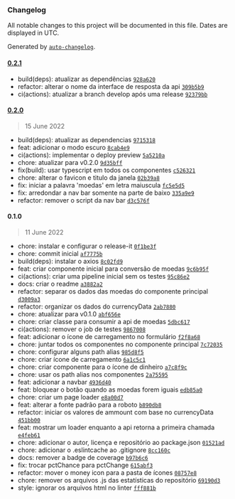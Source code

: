 ### Changelog

All notable changes to this project will be documented in this file. Dates are displayed in UTC.

Generated by [`auto-changelog`](https://github.com/CookPete/auto-changelog).

#### [0.2.1](https://github.com/JorgeLNJunior/conversor-de-moedas/compare/0.2.0...0.2.1)

- build(deps): atualizar as dependências [`928a620`](https://github.com/JorgeLNJunior/conversor-de-moedas/commit/928a620bd65195f80dab7c7db230235936cf18fe)
- refactor: alterar o nome da interface de resposta da api [`309b5b9`](https://github.com/JorgeLNJunior/conversor-de-moedas/commit/309b5b90761690ef18f5d1885495cb89c6d3e8f8)
- ci(actions): atualizar a branch develop após uma release [`92379bb`](https://github.com/JorgeLNJunior/conversor-de-moedas/commit/92379bb7dea2b00eaad90107a8f0c1d3afdf326d)

#### [0.2.0](https://github.com/JorgeLNJunior/conversor-de-moedas/compare/0.1.0...0.2.0)

> 15 June 2022

- build(deps): atualizar as dependencias [`9715318`](https://github.com/JorgeLNJunior/conversor-de-moedas/commit/97153180a2650d60a983c3c008474eefca5ba229)
- feat: adicionar o modo escuro [`8cab4e9`](https://github.com/JorgeLNJunior/conversor-de-moedas/commit/8cab4e9ae16c6566f22f5d88ad21d3ef58cba021)
- ci(actions): implementar o deploy preview [`5a5210a`](https://github.com/JorgeLNJunior/conversor-de-moedas/commit/5a5210ab01205c6a90e0c9b456bc887684f09b52)
- chore: atualizar para v0.2.0 [`9d35bff`](https://github.com/JorgeLNJunior/conversor-de-moedas/commit/9d35bffb7c7d7151dbd3fc3854cfe1141dc07084)
- fix(build): usar typescript em todos os componentes [`c526321`](https://github.com/JorgeLNJunior/conversor-de-moedas/commit/c526321b524095ebabee4c1a190c989f29de66b2)
- chore: alterar o favicon e titulo da janela [`02b39a8`](https://github.com/JorgeLNJunior/conversor-de-moedas/commit/02b39a83e4d3250dceb68e6b56e5986610b15702)
- fix: iniciar a palavra 'moedas' em letra maiuscula [`fc5e5d5`](https://github.com/JorgeLNJunior/conversor-de-moedas/commit/fc5e5d5476b3a0511ce333a3b6f1e6ad6e24a865)
- fix: arredondar a nav bar somente na parte de baixo [`335a9e9`](https://github.com/JorgeLNJunior/conversor-de-moedas/commit/335a9e9f1efa7ce3db3fc6a805e02bb8d370bc34)
- refactor: remover o script da nav bar [`d3c576f`](https://github.com/JorgeLNJunior/conversor-de-moedas/commit/d3c576f41254f20ca9629b7068c34d2d6d0c4800)

#### 0.1.0

> 11 June 2022

- chore: instalar e configurar o release-it [`0f1be3f`](https://github.com/JorgeLNJunior/conversor-de-moedas/commit/0f1be3f156e12cf6a2efd6880c090f348bedd0d8)
- chore: commit inicial [`af7775b`](https://github.com/JorgeLNJunior/conversor-de-moedas/commit/af7775b1744a0e9eeadd1f5d893036d89a8633c0)
- build(deps): instalar o axios [`8c02fd9`](https://github.com/JorgeLNJunior/conversor-de-moedas/commit/8c02fd942342bb20e616d016077cd1d10e126b93)
- feat: criar componente inicial para conversão de moedas [`9c6b95f`](https://github.com/JorgeLNJunior/conversor-de-moedas/commit/9c6b95fa4e10d9fd3e4b299f64f9f5028c45f847)
- ci(actions): criar uma pipeline inicial sem os testes [`95c86e2`](https://github.com/JorgeLNJunior/conversor-de-moedas/commit/95c86e2fffebe3ea48dc1e602d1c805e05f09112)
- docs: criar o readme [`a3882a2`](https://github.com/JorgeLNJunior/conversor-de-moedas/commit/a3882a2a045cedb99693462e9d3f765625aa2f2f)
- refactor: separar os dados das moedas do componente principal [`d3009a3`](https://github.com/JorgeLNJunior/conversor-de-moedas/commit/d3009a3be7f7bae6d7739bd27f057685af839dbb)
- refactor: organizar os dados do currencyData [`2ab7880`](https://github.com/JorgeLNJunior/conversor-de-moedas/commit/2ab788080833d853fc77c9128ad311f4cdd7f7dc)
- chore: atualizar para v0.1.0 [`abf656e`](https://github.com/JorgeLNJunior/conversor-de-moedas/commit/abf656eb35d972945785bf1b0ebe03a125a82fd4)
- chore: criar classe para consumir a api de moedas [`5dbc617`](https://github.com/JorgeLNJunior/conversor-de-moedas/commit/5dbc617741a572b214ee581d29aa5db22de39953)
- ci(actions): remover o job de testes [`9867008`](https://github.com/JorgeLNJunior/conversor-de-moedas/commit/986700803d13285499a159cada3f350a05c50864)
- feat: adicionar o ícone de carregamento no formulário [`f2f8a68`](https://github.com/JorgeLNJunior/conversor-de-moedas/commit/f2f8a687e98553b05c8296f067c9f9b3af7ed9f2)
- chore: juntar todos os componentes no componente principal [`7c72035`](https://github.com/JorgeLNJunior/conversor-de-moedas/commit/7c72035db5dd7480ce88165861e350747b130a28)
- chore: configurar alguns path alias [`985d8f5`](https://github.com/JorgeLNJunior/conversor-de-moedas/commit/985d8f52ee4c32f911ba4bee1ac6803aa2ce99db)
- chore: criar ícone de carregamento [`6a1c5c1`](https://github.com/JorgeLNJunior/conversor-de-moedas/commit/6a1c5c12fca262eaeca6a878e35e76ff913821fc)
- chore: criar componente para o ícone de dinheiro [`a7c8f9c`](https://github.com/JorgeLNJunior/conversor-de-moedas/commit/a7c8f9c9838871134527315b4bdc4b2bd8c065a8)
- chore: usar os path alias nos componentes [`2a75595`](https://github.com/JorgeLNJunior/conversor-de-moedas/commit/2a755953fce817d80ff5b83019f67eb6d604761b)
- feat: adicionar a navbar [`4936d40`](https://github.com/JorgeLNJunior/conversor-de-moedas/commit/4936d403e58e355252cd480df55881db2f06cdfa)
- feat: bloquear o botão quando as moedas forem iguais [`edb85a0`](https://github.com/JorgeLNJunior/conversor-de-moedas/commit/edb85a0522fea78234744625f615ea5511882388)
- chore: criar um page loader [`e8a00d7`](https://github.com/JorgeLNJunior/conversor-de-moedas/commit/e8a00d73da09eb86993e468d22826e83e86b02fa)
- feat: alterar a fonte padrão para a roboto [`b890db8`](https://github.com/JorgeLNJunior/conversor-de-moedas/commit/b890db8c5a403f4004060af1bf44659905cd96da)
- refactor: iniciar os valores de ammount com base no currencyData [`451bb00`](https://github.com/JorgeLNJunior/conversor-de-moedas/commit/451bb0055666608ef07b208ac860fbc560e5254b)
- feat: mostrar um loader enquanto a api retorna a primeira chamada [`e4feb61`](https://github.com/JorgeLNJunior/conversor-de-moedas/commit/e4feb6132a306c7d23fc7a270271bc970c06c543)
- chore: adicionar o autor, licença e repositório ao package.json [`01521ad`](https://github.com/JorgeLNJunior/conversor-de-moedas/commit/01521ad6ccd2019171029304bfd9d592ee0c34c2)
- chore: adicionar o .eslintcache ao .gitignore [`8cc160c`](https://github.com/JorgeLNJunior/conversor-de-moedas/commit/8cc160c6bc6fd5a9a2852e5dd6be503328a97624)
- docs: remover a badge de coverage [`b97b6c6`](https://github.com/JorgeLNJunior/conversor-de-moedas/commit/b97b6c60925353cb208218124fa41fdf5f772792)
- fix: trocar pctChance para pctChange [`615abf3`](https://github.com/JorgeLNJunior/conversor-de-moedas/commit/615abf3841d6f9e1c72494b23a51f8c22defafd1)
- refactor: mover o money icon para a pasta de ícones [`08757e8`](https://github.com/JorgeLNJunior/conversor-de-moedas/commit/08757e818a5bd6d4cee8f2b193397cc7d03c6c77)
- chore: remover os arquivos .js das estatísticas do repositório [`69190d3`](https://github.com/JorgeLNJunior/conversor-de-moedas/commit/69190d3414ca4e1917a32bd6a1d9f316004983ad)
- style: ignorar os arquivos html no linter [`fff881b`](https://github.com/JorgeLNJunior/conversor-de-moedas/commit/fff881b890eacb122d7833e3a8f9cbc8daaa523c)
